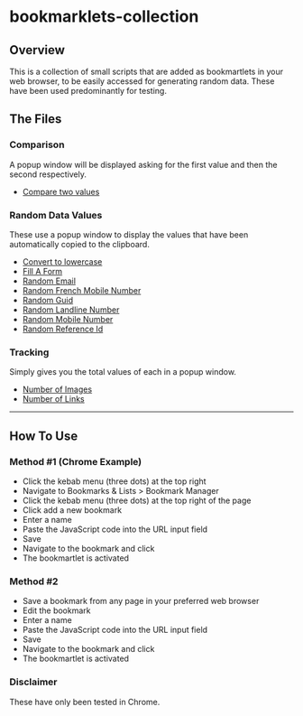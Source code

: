 # bookmarklets-collection
## Overview
This is a collection of small scripts that are added as bookmartlets in your web browser, to be easily accessed for generating random data. These have been used predominantly for testing.

## The Files
### Comparison
A popup window will be displayed asking for the first value and then the second respectively. 
- [Compare two values](/comparison/CompareTwoValues.js)

### Random Data Values
These use a popup window to display the values that have been automatically copied to the clipboard.
- [Convert to lowercase](/RandomDataValues/ConvertTextToLowerCase.js)
- [Fill A Form](/RandomDataValues/FillAForm.js)
- [Random Email](/RandomDataValues/RandomEmail.js)
- [Random French Mobile Number](/RandomDataValues/RandomFrenchMobileNumber.js)
- [Random Guid](/RandomDataValues/RandomGuid.js)
- [Random Landline Number](/RandomDataValues/RandomLandlineNumber.js)
- [Random Mobile Number](/RandomDataValues/RandomMobileNumber.js)
- [Random Reference Id](/RandomReferenceId.js)

### Tracking
Simply gives you the total values of each in a popup window. 
- [Number of Images](/Tracking/NumberOfImages.js)
- [Number of Links](/Tracking/NumberOfLinks.js)

---

## How To Use

### Method #1 (Chrome Example)
- Click the kebab menu (three dots) at the top right
- Navigate to Bookmarks & Lists > Bookmark Manager
- Click the kebab menu (three dots) at the top right of the page
- Click add a new bookmark
- Enter a name
- Paste the JavaScript code into the URL input field
- Save
- Navigate to the bookmark and click
- The bookmartlet is activated

### Method #2
- Save a bookmark from any page in your preferred web browser
- Edit the bookmark
- Enter a name
- Paste the JavaScript code into the URL input field
- Save
- Navigate to the bookmark and click
- The bookmartlet is activated

### Disclaimer
These have only been tested in Chrome.